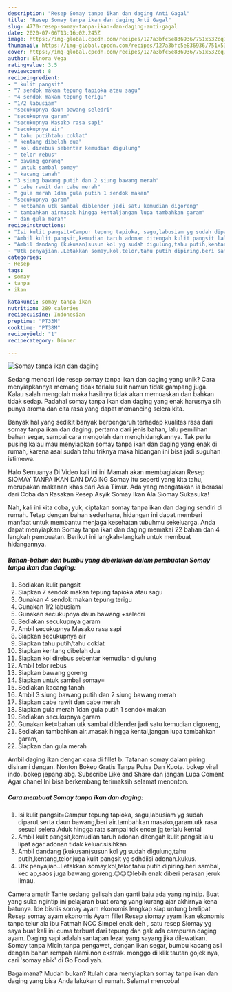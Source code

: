 ```yaml
---
description: "Resep Somay tanpa ikan dan daging Anti Gagal"
title: "Resep Somay tanpa ikan dan daging Anti Gagal"
slug: 4770-resep-somay-tanpa-ikan-dan-daging-anti-gagal
date: 2020-07-06T13:16:02.245Z
image: https://img-global.cpcdn.com/recipes/127a3bfc5e836936/751x532cq70/somay-tanpa-ikan-dan-daging-foto-resep-utama.jpg
thumbnail: https://img-global.cpcdn.com/recipes/127a3bfc5e836936/751x532cq70/somay-tanpa-ikan-dan-daging-foto-resep-utama.jpg
cover: https://img-global.cpcdn.com/recipes/127a3bfc5e836936/751x532cq70/somay-tanpa-ikan-dan-daging-foto-resep-utama.jpg
author: Elnora Vega
ratingvalue: 3.5
reviewcount: 8
recipeingredient:
- " kulit pangsit"
- "7 sendok makan tepung tapioka atau sagu"
- "4 sendok makan tepung terigu"
- "1/2 labusiam"
- "secukupnya daun bawang seledri"
- "secukupnya garam"
- "secukupnya Masako rasa sapi"
- "secukupnya air"
- " tahu putihtahu coklat"
- " kentang dibelah dua"
- " kol direbus sebentar kemudian digulung"
- " telor rebus"
- " bawang goreng"
- " untuk sambal somay"
- " kacang tanah"
- "3 siung bawang putih dan 2 siung bawang merah"
- " cabe rawit dan cabe merah"
- " gula merah 1dan gula putih 1 sendok makan"
- "secukupnya garam"
- " ketbahan utk sambal diblender jadi satu kemudian digoreng"
- " tambahkan airmasak hingga kentaljangan lupa tambahkan garam"
- " dan gula merah"
recipeinstructions:
- "Isi kulit pangsit=Campur tepung tapioka, sagu,labusiam yg sudah diparut serta daun bawang,beri air.tambahkan masako,garam.utk rasa sesuai selera.Aduk hingga rata sampai tdk encer jg terlalu kental"
- "Ambil kulit pangsit,kemudian taruh adonan ditengah kulit pangsit lalu lipat agar adonan tidak keluar.sisihkan"
- "Ambil dandang (kukusan)susun kol yg sudah digulung,tahu putih,kentang,telor,juga kulit pangsit yg sdhdiisi adonan.kukus."
- "Utk penyajian..Letakkan somay,kol,telor,tahu putih dipiring.beri sambal, kec ap,saos juga bawang goreng.😉😉😊lebih enak diberi perasan jeruk limau."
categories:
- Resep
tags:
- somay
- tanpa
- ikan

katakunci: somay tanpa ikan 
nutrition: 289 calories
recipecuisine: Indonesian
preptime: "PT33M"
cooktime: "PT38M"
recipeyield: "1"
recipecategory: Dinner

---
```



![Somay tanpa ikan dan daging](https://img-global.cpcdn.com/recipes/127a3bfc5e836936/751x532cq70/somay-tanpa-ikan-dan-daging-foto-resep-utama.jpg)

Sedang mencari ide resep somay tanpa ikan dan daging yang unik? Cara menyiapkannya memang tidak terlalu sulit namun tidak gampang juga. Kalau salah mengolah maka hasilnya tidak akan memuaskan dan bahkan tidak sedap. Padahal somay tanpa ikan dan daging yang enak harusnya sih punya aroma dan cita rasa yang dapat memancing selera kita.

Banyak hal yang sedikit banyak berpengaruh terhadap kualitas rasa dari somay tanpa ikan dan daging, pertama dari jenis bahan, lalu pemilihan bahan segar, sampai cara mengolah dan menghidangkannya. Tak perlu pusing kalau mau menyiapkan somay tanpa ikan dan daging yang enak di rumah, karena asal sudah tahu triknya maka hidangan ini bisa jadi suguhan istimewa.

Halo Semuanya Di Video kali ini ini Mamah akan membagiakan Resep SIOMAY TANPA IKAN DAN DAGING Somay itu seperti yang kita tahu, merupakan makanan khas dari Asia Timur. Ada yang mengatakan ia berasal dari Coba dan Rasakan Resep Asyik Somay Ikan Ala Siomay Sukasuka!


Nah, kali ini kita coba, yuk, ciptakan somay tanpa ikan dan daging sendiri di rumah. Tetap dengan bahan sederhana, hidangan ini dapat memberi manfaat untuk membantu menjaga kesehatan tubuhmu sekeluarga. Anda dapat menyiapkan Somay tanpa ikan dan daging memakai 22 bahan dan 4 langkah pembuatan. Berikut ini langkah-langkah untuk membuat hidangannya.

<!--inarticleads1-->

##### Bahan-bahan dan bumbu yang diperlukan dalam pembuatan Somay tanpa ikan dan daging:

1. Sediakan  kulit pangsit
1. Siapkan 7 sendok makan tepung tapioka atau sagu
1. Gunakan 4 sendok makan tepung terigu
1. Gunakan 1/2 labusiam
1. Gunakan secukupnya daun bawang +seledri
1. Sediakan secukupnya garam
1. Ambil secukupnya Masako rasa sapi
1. Siapkan secukupnya air
1. Siapkan  tahu putih/tahu coklat
1. Siapkan  kentang dibelah dua
1. Siapkan  kol direbus sebentar kemudian digulung
1. Ambil  telor rebus
1. Siapkan  bawang goreng
1. Siapkan  untuk sambal somay=
1. Sediakan  kacang tanah
1. Ambil 3 siung bawang putih dan 2 siung bawang merah
1. Siapkan  cabe rawit dan cabe merah
1. Siapkan  gula merah 1dan gula putih 1 sendok makan
1. Sediakan secukupnya garam
1. Gunakan  ket=bahan utk sambal diblender jadi satu kemudian digoreng,
1. Sediakan  tambahkan air..masak hingga kental,jangan lupa tambahkan garam,
1. Siapkan  dan gula merah


Ambil daging ikan dengan cara di fillet b. Tatanan somay dalam piring disirami dengan. Nonton Bokep Gratis Tanpa Pulsa Dan Kuota. bokep viral indo. bokep jepang abg. Subscribe Like and Share dan jangan Lupa Coment Agar chanel Ini bisa berkembang terimaksih selamat menonton. 

<!--inarticleads2-->

##### Cara membuat Somay tanpa ikan dan daging:

1. Isi kulit pangsit=Campur tepung tapioka, sagu,labusiam yg sudah diparut serta daun bawang,beri air.tambahkan masako,garam.utk rasa sesuai selera.Aduk hingga rata sampai tdk encer jg terlalu kental
1. Ambil kulit pangsit,kemudian taruh adonan ditengah kulit pangsit lalu lipat agar adonan tidak keluar.sisihkan
1. Ambil dandang (kukusan)susun kol yg sudah digulung,tahu putih,kentang,telor,juga kulit pangsit yg sdhdiisi adonan.kukus.
1. Utk penyajian..Letakkan somay,kol,telor,tahu putih dipiring.beri sambal, kec ap,saos juga bawang goreng.😉😉😊lebih enak diberi perasan jeruk limau.


Camera amatir Tante sedang gelisah dan ganti baju ada yang ngintip. Buat yang suka ngintip ini pelajaran buat orang yang kurang ajar akhirnya kena batunya. Ide bisnis somay ayam ekonomis lengkap siap untung berlipat Resep somay ayam ekonomis Ayam fillet Resep siomay ayam ikan ekonomis tanpa telur ala ibu Fatmah NCC Simpel enak deh , satu resep Siomay yg saya buat kali ini cuma terbuat dari tepung dan gak ada campuran daging ayam. Daging sapi adalah santapan lezat yang sayang jika dilewatkan. Somay tanpa Micin,tanpa pengawet, dengan ikan segar, bumbu kacang asli dengan bahan rempah alami.non ekstrak. monggo di klik tautan gojek nya, cari &#39;somay abik&#39; di Go Food yah. 

Bagaimana? Mudah bukan? Itulah cara menyiapkan somay tanpa ikan dan daging yang bisa Anda lakukan di rumah. Selamat mencoba!
